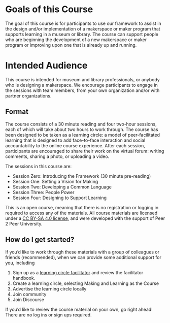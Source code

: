 # Goals of this Course 
The goal of this course is for participants to use our framework to assist in the design and/or implementation of a makerspace or maker program that supports learning in a museum or library. The course can support people who are beginning the development of a new makerspace or maker program or improving upon one that is already up and running. 

# Intended Audience

This course is intended for museum and library professionals, or anybody who is designing a makerspace. We encourage participants to engage in the sessions with team members, from your own organization and/or with partner organizations. 

## Format

The course consists of a 30 minute reading and four two-hour sessions, each of which will take about two hours to work through. The course has been designed to be taken as a learning circle: a model of peer-facilitated learning that is designed to add face-to-face interaction and social accountability to the online course experience. After each session, participants are encouraged to share their work on the virtual forum: writing comments, sharing a photo, or uploading a video.  

The sessions in this course are:

 * Session Zero: Introducing the Framework (30 minute pre-reading)
 * Session One: Setting a Vision for Making
 * Session Two: Developing a Common Language
 * Session Three: People Power
 * Session Four: Designing to Support Learning

This is an open course, meaning that there is no registration or logging in required to access any  of the materials. All course materials are licensed under a [CC BY-SA 4.0 license](https://creativecommons.org/licenses/by-sa/4.0/), and were developed with the support of Peer 2 Peer University.

## How do I get started?

If you’d like to work through these materials with a group of colleagues or friends (recommended), when we can provide some additional support for you, including 

1. Sign up as a [learning circle facilitator](http://learningcircles.p2pu.org) and review the facilitator handbook.
1. Create a learning circle, selecting Making and Learning as the Course
1. Advertise the learning circle locally
1. Join community
1. Join Discourse

If you’d like to review the course material on your own, go right ahead! There are no log ins or sign ups required.
